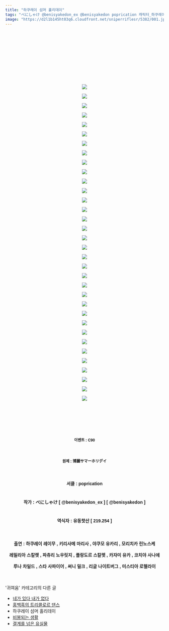 ```yaml
---
title: "하쿠레이 섬머 홀리데이"
tags: "べにしゃけ @benisyakedon_ex @benisyakedon poprication 캐릭터_하쿠레이_레이무 캐릭터_키리사메_마리사 캐릭터_야쿠모_유카리 캐릭터_모리치카_린노스케 캐릭터_레밀리아_스칼렛 캐릭터_파츄리_널릿지 캐릭터_플랑드르_스칼렛 캐릭터_카자미_유카 캐릭터_코치야_사나에 캐릭터_루나_차일드 캐릭터_스타_사파이어 캐릭터_써니_밀크 캐릭터_리글_나이트버그 캐릭터_미스티아_로렐라이 이벤트_c90 귀여움"
image: "https://d2l1b145ht03q6.cloudfront.net/sniperriflesr/5382/001.jpg"
---
```

<div class="article">
<p style="line-height: 1.6; font-family: 돋움, dotum, verdana, sans-serif; text-align: center;"><strong style="line-height: 1.6; font-size: 9pt;"><br/></strong></p>
<p style="line-height: 1.6; font-family: 돋움, dotum, verdana, sans-serif; text-align: center;"><strong style="line-height: 1.6; font-size: 9pt;"><br/></strong></p>
<p style="line-height: 1.6; font-family: 돋움, dotum, verdana, sans-serif; text-align: center;"><strong style="line-height: 1.6; font-size: 9pt;"><br/></strong></p>
<p style="line-height: 1.6; font-family: 돋움, dotum, verdana, sans-serif; text-align: center;"><strong style="line-height: 1.6; font-size: 9pt;"><br/></strong></p>
<p style="line-height: 1.6; text-align: center;"><strong style="line-height: 1.6;"></strong><br/></p>
<p style="line-height: 1.6; text-align: center;"><img src="{{ site.imgserver1 }}/sniperriflesr/5382/001.jpg"/></p>
<p style="line-height: 1.6; text-align: center;"><strong style="line-height: 1.6;"></strong></p>
<p style="line-height: 1.6; text-align: center;"><img src="{{ site.imgserver1 }}/sniperriflesr/5382/002.jpg"/></p>
<p style="line-height: 1.6; text-align: center;"><strong style="line-height: 1.6;"></strong></p>
<p style="line-height: 1.6; text-align: center;"><img src="{{ site.imgserver1 }}/sniperriflesr/5382/003.jpg"/></p>
<p style="line-height: 1.6; text-align: center;"><strong style="line-height: 1.6;"></strong></p>
<p style="line-height: 1.6; text-align: center;"><img src="{{ site.imgserver1 }}/sniperriflesr/5382/004.jpg"/></p>
<p style="line-height: 1.6; text-align: center;"><strong style="line-height: 1.6;"></strong></p>
<p style="line-height: 1.6; text-align: center;"><img src="{{ site.imgserver1 }}/sniperriflesr/5382/005.jpg"/></p>
<p style="line-height: 1.6; text-align: center;"><strong style="line-height: 1.6;"></strong></p>
<p style="line-height: 1.6; text-align: center;"><img src="{{ site.imgserver1 }}/sniperriflesr/5382/006.jpg"/></p>
<p style="line-height: 1.6; text-align: center;"><strong style="line-height: 1.6;"></strong></p>
<p style="line-height: 1.6; text-align: center;"><img src="{{ site.imgserver1 }}/sniperriflesr/5382/007.jpg"/></p>
<p style="line-height: 1.6; text-align: center;"><strong style="line-height: 1.6;"></strong></p>
<p style="line-height: 1.6; text-align: center;"><img src="{{ site.imgserver1 }}/sniperriflesr/5382/008.jpg"/></p>
<p style="line-height: 1.6; text-align: center;"><strong style="line-height: 1.6;"></strong></p>
<p style="line-height: 1.6; text-align: center;"><img src="{{ site.imgserver1 }}/sniperriflesr/5382/009.jpg"/></p>
<p style="line-height: 1.6; text-align: center;"><strong style="line-height: 1.6;"></strong></p>
<p style="line-height: 1.6; text-align: center;"><img src="{{ site.imgserver1 }}/sniperriflesr/5382/010.jpg"/></p>
<p style="line-height: 1.6; text-align: center;"><strong style="line-height: 1.6;"></strong></p>
<p style="line-height: 1.6; text-align: center;"><img src="{{ site.imgserver1 }}/sniperriflesr/5382/011.jpg"/></p>
<p style="line-height: 1.6; text-align: center;"><strong style="line-height: 1.6;"></strong></p>
<p style="line-height: 1.6; text-align: center;"><img src="{{ site.imgserver1 }}/sniperriflesr/5382/012.jpg"/></p>
<p style="line-height: 1.6; text-align: center;"><strong style="line-height: 1.6;"></strong></p>
<p style="line-height: 1.6; text-align: center;"><img src="{{ site.imgserver1 }}/sniperriflesr/5382/013.jpg"/></p>
<p style="line-height: 1.6; text-align: center;"><strong style="line-height: 1.6;"></strong></p>
<p style="line-height: 1.6; text-align: center;"><img src="{{ site.imgserver1 }}/sniperriflesr/5382/014.jpg"/></p>
<p style="line-height: 1.6; text-align: center;"><strong style="line-height: 1.6;"></strong></p>
<p style="line-height: 1.6; text-align: center;"><img src="{{ site.imgserver1 }}/sniperriflesr/5382/015.jpg"/></p>
<p style="line-height: 1.6; text-align: center;"><strong style="line-height: 1.6;"></strong></p>
<p style="line-height: 1.6; text-align: center;"><img src="{{ site.imgserver1 }}/sniperriflesr/5382/016.jpg"/></p>
<p style="line-height: 1.6; text-align: center;"><strong style="line-height: 1.6;"></strong></p>
<p style="line-height: 1.6; text-align: center;"><img src="{{ site.imgserver1 }}/sniperriflesr/5382/017.jpg"/></p>
<p style="line-height: 1.6; text-align: center;"><strong style="line-height: 1.6;"></strong></p>
<p style="line-height: 1.6; text-align: center;"><img src="{{ site.imgserver1 }}/sniperriflesr/5382/018.jpg"/></p>
<p style="line-height: 1.6; text-align: center;"><strong style="line-height: 1.6;"></strong></p>
<p style="line-height: 1.6; text-align: center;"><img src="{{ site.imgserver1 }}/sniperriflesr/5382/019.jpg"/></p>
<p style="line-height: 1.6; text-align: center;"><strong style="line-height: 1.6;"></strong></p>
<p style="line-height: 1.6; text-align: center;"><img src="{{ site.imgserver1 }}/sniperriflesr/5382/020.jpg"/></p>
<p style="line-height: 1.6; text-align: center;"><strong style="line-height: 1.6;"></strong></p>
<p style="line-height: 1.6; text-align: center;"><img src="{{ site.imgserver1 }}/sniperriflesr/5382/021.jpg"/></p>
<p style="line-height: 1.6; text-align: center;"><strong style="line-height: 1.6;"></strong></p>
<p style="line-height: 1.6; text-align: center;"><img src="{{ site.imgserver1 }}/sniperriflesr/5382/022.jpg"/></p>
<p style="line-height: 1.6; text-align: center;"><strong style="line-height: 1.6;"></strong></p>
<p style="line-height: 1.6; text-align: center;"><img src="{{ site.imgserver1 }}/sniperriflesr/5382/023.jpg"/></p>
<p style="line-height: 1.6; text-align: center;"><strong style="line-height: 1.6;"></strong></p>
<p style="line-height: 1.6; text-align: center;"><img src="{{ site.imgserver1 }}/sniperriflesr/5382/024.jpg"/></p>
<p style="line-height: 1.6; text-align: center;"><strong style="line-height: 1.6;"></strong></p>
<p style="line-height: 1.6; text-align: center;"><img src="{{ site.imgserver1 }}/sniperriflesr/5382/025.jpg"/></p>
<p style="line-height: 1.6; text-align: center;"><strong style="line-height: 1.6;"></strong></p>
<p style="line-height: 1.6; text-align: center;"><img src="{{ site.imgserver1 }}/sniperriflesr/5382/026.jpg"/></p>
<p style="line-height: 1.6; text-align: center;"><strong style="line-height: 1.6;"></strong></p>
<p style="line-height: 1.6; text-align: center;"><img src="{{ site.imgserver1 }}/sniperriflesr/5382/027.jpg"/></p>
<p style="line-height: 1.6; text-align: center;"><strong style="line-height: 1.6;"></strong></p>
<p style="line-height: 1.6; text-align: center;"><img src="{{ site.imgserver1 }}/sniperriflesr/5382/028.jpg"/></p>
<p style="line-height: 1.6; text-align: center;"><strong style="line-height: 1.6;"></strong></p>
<p style="line-height: 1.6; text-align: center;"><img src="{{ site.imgserver1 }}/sniperriflesr/5382/029.jpg"/></p>
<p style="line-height: 1.6; text-align: center;"><strong style="line-height: 1.6;"></strong></p>
<p style="line-height: 1.6; text-align: center;"><img src="{{ site.imgserver1 }}/sniperriflesr/5382/030.jpg"/></p>
<p style="line-height: 1.6; text-align: center;"><strong style="line-height: 1.6;"></strong></p>
<p style="line-height: 1.6; text-align: center;"><img src="{{ site.imgserver1 }}/sniperriflesr/5382/031.jpg"/></p>
<p style="line-height: 1.6; text-align: center;"><strong style="line-height: 1.6;"></strong></p>
<p style="line-height: 1.6; text-align: center;"><img src="{{ site.imgserver1 }}/sniperriflesr/5382/032.jpg"/></p>
<p style="line-height: 1.6; text-align: center;"><strong style="line-height: 1.6;"></strong></p>
<p style="line-height: 1.6; text-align: center;"><img src="{{ site.imgserver1 }}/sniperriflesr/5382/033.jpg"/></p>
<p style="line-height: 1.6; text-align: center;"><strong style="line-height: 1.6;"></strong></p>
<p style="line-height: 1.6; text-align: center;"><img src="{{ site.imgserver1 }}/sniperriflesr/5382/034.jpg"/></p>
<p style="line-height: 1.6; text-align: center;"><strong style="line-height: 1.6;"><br/></strong></p>
<p style="line-height: 1.6; font-family: 돋움, dotum, verdana, sans-serif; text-align: center;"><strong style="line-height: 1.6; font-size: 9pt;"><br/></strong></p>
<p style="line-height: 1.6; font-family: 돋움, dotum, verdana, sans-serif; text-align: center;"><strong style="line-height: 1.6; font-size: 9pt;"><br/></strong></p>
<p style="line-height: 1.6; font-family: 돋움, dotum, verdana, sans-serif; text-align: center;"><strong style="line-height: 1.6; font-size: 9pt;">이벤트 : C90</strong><br/></p>
<p style="line-height: 1.6; font-family: 돋움, dotum, verdana, sans-serif; text-align: center;"><strong style="line-height: 1.6; font-size: 9pt;"><br/></strong></p>
<p style="line-height: 1.6; font-family: 돋움, dotum, verdana, sans-serif; text-align: center;"><strong style="line-height: 1.6; font-size: 9pt;">원제 : 博麗サマーホリデイ</strong></p>
<p style="line-height: 1.6; font-family: 돋움, dotum, verdana, sans-serif; text-align: center;"><br/></p>
<p style="line-height: 1.6; font-family: 돋움, dotum, verdana, sans-serif; text-align: center;"><strong></strong></p>
<p style="line-height: 1.6; text-align: center;"><strong style="font-family: 돋움, dotum, verdana, sans-serif;">서클 : </strong><font face="돋움, dotum, verdana, sans-serif"><b>poprication</b></font></p>
<p style="line-height: 1.6; text-align: center;"><br/><strong style="font-family: 돋움, dotum, verdana, sans-serif;">작가 : </strong><font face="돋움, dotum, verdana, sans-serif"><b>べにしゃけ [ @benisyakedon_ex ] [ @benisyakedon ]</b></font></p>
<p style="line-height: 1.6; text-align: center;"><br/><strong style="font-family: 돋움, dotum, verdana, sans-serif;">역식자 : 유동핫산 [ </strong><font face="돋움, dotum, verdana, sans-serif"><b>219.254 ]</b></font></p>
<p style="line-height: 1.6; font-family: 돋움, dotum, verdana, sans-serif; text-align: center;"><br/></p>
<p style="line-height: 1.6; font-family: 돋움, dotum, verdana, sans-serif; text-align: center;"><strong>출연 : 하쿠레이 레이무 , 키리사메 마리사 , 야쿠모 유카리 , 모리치카 린노스케</strong></p>
<p style="line-height: 1.6; font-family: 돋움, dotum, verdana, sans-serif; text-align: center;"><strong>레밀리아 스칼렛 , 파츄리 노우릿지 , 플랑도르 스칼렛 , 카자미 유카 , 코치야 사나에</strong></p>
<p style="line-height: 1.6; font-family: 돋움, dotum, verdana, sans-serif; text-align: center;"><strong>루나 차일드 , 스타 사파이어 , 써니 밀크 , 리글 나이트버그 , 미스티아 로렐라이</strong></p>
</div><br/>
<div class="another">
<p>'귀여움' 카테고리의 다른 글</p>
<ul>
<li><a href="/sniperriflesr_5391">네가 있다 내가 없다</a></li>
<li><a href="/sniperriflesr_5387">홍백흑의 트리콜로르 댄스</a></li>
<li>하쿠레이 섬머 홀리데이</li>
<li><a href="/sniperriflesr_5375">비봉되는 생활</a></li>
<li><a href="/sniperriflesr_5374">결계를 넘은 유실물</a></li>
</ul>
</div><br/>
<div class="comment" id="commentListBlock_5382" style="display: none ">
</div><br/>
<br/>
<p id="refer"></p>
<br/>
